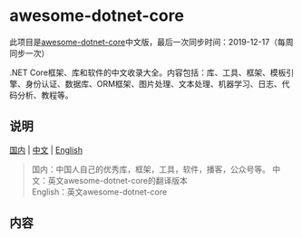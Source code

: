 # awesome-dotnet-core
此项目是[awesome-dotnet-core](https://github.com/thangchung/awesome-dotnet-core)中文版，最后一次同步时间：2019-12-17（每周同步一次） 
  
.NET Core框架、库和软件的中文收录大全。内容包括：库、工具、框架、模板引擎、身份认证、数据库、ORM框架、图片处理、文本处理、机器学习、日志、代码分析、教程等。

## 说明

[国内](README.md)  | [中文](README_CN.md)  | [English](README_EN.md) 
  
> 国内：中国人自己的优秀库，框架，工具，软件，播客，公众号等。
> 中文：英文awesome-dotnet-core的翻译版本  
> English：英文awesome-dotnet-core  

## 内容
